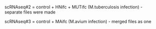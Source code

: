 scRNAseq#2 = control + HNifc + MUTifc (M.tuberculosis infection) - separate files were made

scRNAseq#3 = control + MAifc (M.avium infection) - merged files as one
